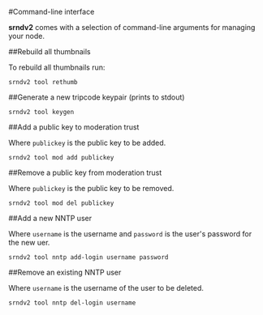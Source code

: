 #Command-line interface

**srndv2** comes with a selection of command-line arguments for managing your node.

##Rebuild all thumbnails

To rebuild all thumbnails run:

    srndv2 tool rethumb
    
##Generate a new tripcode keypair (prints to stdout)

    srndv2 tool keygen

##Add a public key to moderation trust

Where `publickey` is the public key to be added.

    srndv2 tool mod add publickey
    
##Remove a public key from moderation trust

Where `publickey` is the public key to be removed.

    srndv2 tool mod del publickey

##Add a new NNTP user

Where `username` is the username and `password` is the user's password for the new uer.

    srndv2 tool nntp add-login username password

##Remove an existing NNTP user

Where `username` is the username of the user to be deleted.

    srndv2 tool nntp del-login username
